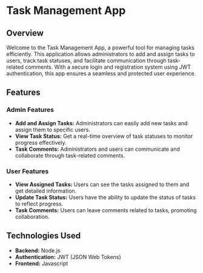 # Task Management App

## Overview

Welcome to the Task Management App, a powerful tool for managing tasks efficiently. This application allows administrators to add and assign tasks to users, track task statuses, and facilitate communication through task-related comments. With a secure login and registration system using JWT authentication, this app ensures a seamless and protected user experience.

## Features

### Admin Features
- **Add and Assign Tasks:** Administrators can easily add new tasks and assign them to specific users.
- **View Task Status:** Get a real-time overview of task statuses to monitor progress effectively.
- **Task Comments:** Administrators and users can communicate and collaborate through task-related comments.

### User Features
- **View Assigned Tasks:** Users can see the tasks assigned to them and get detailed information.
- **Update Task Status:** Users have the ability to update the status of tasks to reflect progress.
- **Task Comments:** Users can leave comments related to tasks, promoting collaboration.

## Technologies Used

- **Backend:** Node.js
- **Authentication:** JWT (JSON Web Tokens)
- **Frontend:** Javascript